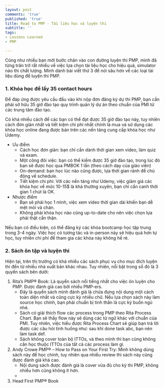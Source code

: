 ```yaml
---
layout: post
comments: 'true'
published: 'true'
title: Road to PMP - Tài liệu học và luyện thi
subtitle: ''
tags:
- Lessons Learned
- PMP

---
```

Cũng như nhiều bạn mới bước chân vào con đường luyện thi PMP, mình đã từng trăn trở rất nhiều về việc lựa chọn tài liệu học cho hiệu quả, simulator nào thì chất lượng. Mình dành bài viết thứ 3 để nói sâu hơn về các loại tài liệu dùng để luyện thi PMP.

### 1. Khóa học để lấy 35 contact hours

Để đáp ứng được yêu cầu đầu vào khi nộp đơn đăng ký dự thi PMP, bạn cần phải sở hửu 35 giờ đào tạo quy trình quản lý dự án theo chuẩn của PMI từ các trung tâm đào tạo.

Có khá nhiều cách để các bạn có thể đạt được 35 giờ đào tạo này, tuy nhiên cách đơn giản nhất và tiết kiệm chi phí nhất chính là mua và sử dụng các khóa học online đang được bán trên các nền tảng cung cấp khóa học như Udemy.

* Ưu điểm
  * Cách học đơn giản: bạn chỉ cần dành thời gian xem video, làm quiz và exam.
  * Một công đôi việc: bạn có thể kiếm được 35 giờ đào tạo, trong lúc đó bạn sẽ được học qua PMBOK 1 lần (theo cách dạy của giáo viên)
  * On-demand: bạn học lúc nào cũng được, lựa thời gian rảnh để chủ động về schedule.
  * Tiết kiệm chi phí: Với các nền tảng như Udemy, việc giảm giá các khóa học về mức 10-15$ là khá thường xuyên, bạn chỉ cần canh thời gian 1 chút là OK.
* Nhược điểm
  * Bạn sẽ phải học 1 mình, việc xem video thời gian dài khiến bạn dễ mệt mỏi và chán.
  * Không phải khóa học nào cũng up-to-date cho nên việc chọn lựa phải thật cẩn thận.

Nếu bạn có điều kiện, có thể đăng ký các khóa bootcamp học tập trung trong 3-4 ngày. Việc học có tương tác và in-person này sẽ hiệu quả hơn tự học, tuy nhiên chi phí để tham gia các khóa này không hề rẻ.

### 2. Sách ôn tập và luyện thi

Hiện tại, trên thị trường có khá nhiều các sách phục vụ cho mục đích luyện thi đến từ nhiều nhà xuất bản khác nhau. Tuy nhiên, nổi bật trong số đó là 3 quyển sách bên dưới:

1. Rita’s PMP® Book: Là quyển sách nổi tiếng nhất cho việc ôn luyện cho PMP. Được đánh giá cao bởi nhiều PMP-ers. 
   * Đây là quyển sách mình đánh giá là chứa đựng nội dung một cách toàn diện nhất và cũng cực kỳ nhiều chữ. Nếu lựa chọn sách này làm source học chính, bạn phải chuẩn bị tinh thần là cực kỳ buồn ngủ nhé.
   * Sách có giải thích flow các process trong PMP theo Rita Process Chart. Bạn sẽ thấy flow này sẽ dùng các từ ngữ khác với chuẩn của PMI. Tuy nhiên, việc hiểu được Rita Process Chart sẽ giúp bạn trả lời được các câu hỏi tình huống như: sau khi done task abc, bạn nên làm task def.
   * Sách không cover toàn bộ ITTOs, và theo mình thì bạn cũng không cần học thuộc ITTOs của tất cả các process làm gì.
2. Andy Crowe PMP® – How to Pass on Your First Try: Mình không dùng sách này để học chính, tuy nhiên qua nhiều review thì sách này cũng được đánh giá khá cao.
   * Nội dung sách được đánh giá là cover vừa đủ cho kỳ thi PMP, không nhiều hơn cũng không ít hơn.
   * 
3. Head First PMP® Book